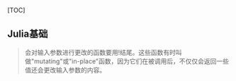 [TOC]

## Julia基础

> 会对输入参数进行更改的函数要用!结尾。这些函数有时叫做"mutating"或"in-place"函数，因为它们在被调用后，不仅仅会返回一些值还会更改输入参数的内容。


